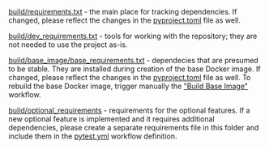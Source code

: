 [build/requirements.txt](../build/requirements.txt) - the main place for tracking dependencies. If changed, please reflect the changes in the [pyproject.toml](../pyproject.toml) file as well.

[build/dev_requirements.txt](../build/dev_requirements.txt) - tools for working with the repository; they are not needed to use the project as-is.

[build/base_image/base_requirements.txt](../build/base_image/base_requirements.txt) - dependecies that are presumed to be stable. They are installed during creation of the base Docker image. If changed, please reflect the changes in the [pyproject.toml](../pyproject.toml) file as well. To rebuild the base Docker image, trigger manually the ["Build Base Image"](../actions/workflows/prepare-base-image.yml) workflow.

[build/optional_requirements](build/optional_requirements) - requirements for the optional features. If a new optional feature is implemented and it requires additional dependencies, please create a separate requirements file in this folder and include them in the [pytest.yml](../.github/workflows/pytest.yml) workflow definition.

